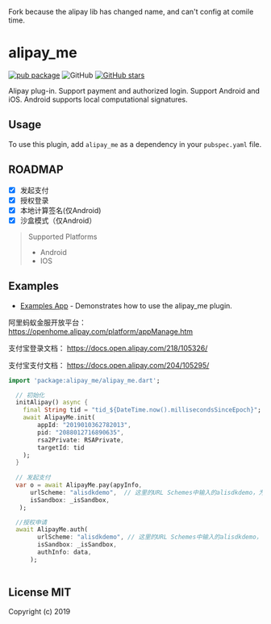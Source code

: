 Fork because the alipay lib has changed name, and can't config at comile time.

# alipay_me

[![pub package](https://img.shields.io/pub/v/alipay_me.svg)](https://pub.dartlang.org/packages/alipay_me)
![GitHub](https://img.shields.io/github/license/yangyxd/alipay_me.svg)
[![GitHub stars](https://img.shields.io/github/stars/yangyxd/alipay_me.svg?style=social&label=Stars)](https://github.com/yangyxd/alipay_me)

Alipay plug-in. Support payment and authorized login. Support Android and iOS. Android supports local computational signatures.

## Usage
To use this plugin, add `alipay_me` as a dependency in your `pubspec.yaml` file.

## ROADMAP

* [x] 发起支付
* [x] 授权登录
* [x] 本地计算签名(仅Android)
* [x] 沙盒模式（仅Android）

> Supported  Platforms
> * Android
> * IOS

## Examples

  * [Examples App](https://github.com/yangyxd/alipay_me/tree/master/example) - Demonstrates how to use the alipay_me plugin.

阿里蚂蚁金服开放平台：
https://openhome.alipay.com/platform/appManage.htm

支付宝登录文档：
https://docs.open.alipay.com/218/105326/

支付宝支付文档：
https://docs.open.alipay.com/204/105295/
  
```dart
import 'package:alipay_me/alipay_me.dart';

  // 初始化
  initAlipay() async {
    final String tid = "tid_${DateTime.now().millisecondsSinceEpoch}";
    await AlipayMe.init(
        appId: "2019010362782013",
        pid: "2088012716890635",
        rsa2Private: RSAPrivate,
        targetId: tid
    );
  }
  
  // 发起支付
  var o = await AlipayMe.pay(apyInfo,
      urlScheme: "alisdkdemo",  // 这里的URL Schemes中输入的alisdkdemo，为测试demo，实际商户的app中要填写独立的scheme
      isSandbox: _isSandbox,
   );

  //授权申请
  await AlipayMe.auth(
        urlScheme: "alisdkdemo", // 这里的URL Schemes中输入的alisdkdemo，为测试demo，实际商户的app中要填写独立的scheme
        isSandbox: _isSandbox,
        authInfo: data,
      );
  
```

## License MIT

Copyright (c) 2019
